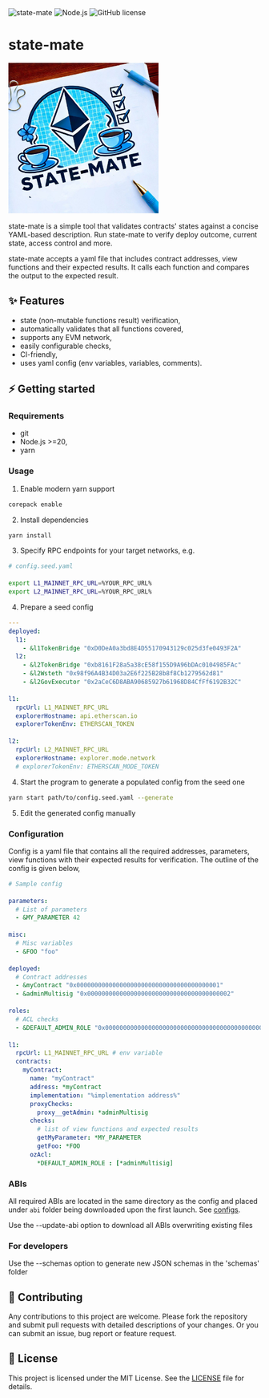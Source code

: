 <div>
    <img alt="state-mate" src="https://img.shields.io/badge/dynamic/json?url=https%3A%2F%2Fraw.githubusercontent.com%2Flidofinance%2Fstate-mate%2Fmain%2Fpackage.json&query=%24.version&label=state-mate&labelColor=white&color=green"/>
    <img alt="Node.js" src="https://img.shields.io/badge/dynamic/json?url=https%3A%2F%2Fraw.githubusercontent.com%2Flidofinance%2Fstate-mate%2Fmain%2Fpackage.json&query=%24.engines.node&style=flat&label=node.js&labelColor=rgb(62%2C%20109%2C%2026)&color=white"/>
    <img alt="GitHub license" src="https://img.shields.io/github/license/lidofinance/state-mate?labelColor=orange&color=white"/>
</div>

# state-mate

<div>
    <img alt="state-mate banner" src="assets/banner.jpeg" width=300 />
</div>

state-mate is a simple tool that validates contracts' states against a concise YAML-based description. Run state-mate to verify deploy outcome, current state, access control and more.

state-mate accepts a yaml file that includes contract addresses, view functions and their expected results. It calls each function and compares the output to the expected result.

## ✨ Features

- state (non-mutable functions result) verification,
- automatically validates that all functions covered,
- supports any EVM network,
- easily configurable checks,
- CI-friendly,
- uses yaml config (env variables, variables, comments).

## ⚡ Getting started

### Requirements

- git
- Node.js >=20,
- yarn

### Usage

1. Enable modern yarn support

```sh
corepack enable
```

2. Install dependencies

```sh
yarn install
```

3. Specify RPC endpoints for your target networks, e.g.

```sh
# config.seed.yaml

export L1_MAINNET_RPC_URL=%YOUR_RPC_URL%
export L2_MAINNET_RPC_URL=%YOUR_RPC_URL%
```

4. Prepare a seed config

```yaml
---
deployed:
  l1:
    - &l1TokenBridge "0xD0DeA0a3bd8E4D55170943129c025d3fe0493F2A"
  l2:
    - &l2TokenBridge "0xb8161F28a5a38cE58f155D9A96bDAc0104985FAc"
    - &l2Wsteth "0x98f96A4B34D03a2E6f225B28b8f8Cb1279562d81"
    - &l2GovExecutor "0x2aCeC6D8ABA90685927b61968D84CfFf6192B32C"

l1:
  rpcUrl: L1_MAINNET_RPC_URL
  explorerHostname: api.etherscan.io
  explorerTokenEnv: ETHERSCAN_TOKEN

l2:
  rpcUrl: L2_MAINNET_RPC_URL
  explorerHostname: explorer.mode.network
  # explorerTokenEnv: ETHERSCAN_MODE_TOKEN
```

4. Start the program to generate a populated config from the seed one

```sh
yarn start path/to/config.seed.yaml --generate
```

5. Edit the generated config manually

### Configuration

Config is a yaml file that contains all the required addresses, parameters, view functions with their expected results for verification. The outline of the config is given below,

```yaml
# Sample config

parameters:
  # List of parameters
  - &MY_PARAMETER 42

misc:
  # Misc variables
  - &FOO "foo"

deployed:
  # Contract addresses
  - &myContract "0x0000000000000000000000000000000000000001"
  - &adminMultisig "0x0000000000000000000000000000000000000002"

roles:
  # ACL checks
  - &DEFAULT_ADMIN_ROLE "0x0000000000000000000000000000000000000000000000000000000000000000"

l1:
  rpcUrl: L1_MAINNET_RPC_URL # env variable
  contracts:
    myContract:
      name: "myContract"
      address: *myContract
      implementation: "%implementation address%"
      proxyChecks:
        proxy__getAdmin: *adminMultisig
      checks:
        # list of view functions and expected results
        getMyParameter: *MY_PARAMETER
        getFoo: *FOO
      ozAcl:
        *DEFAULT_ADMIN_ROLE : [*adminMultisig]
```

### ABIs

All required ABIs are located in the same directory as the config and placed under `abi` folder being downloaded upon the first launch. See [configs](/configs/).

Use the --update-abi option to download all ABIs overwriting existing files 

### For developers

Use the --schemas option to generate new JSON schemas in the 'schemas' folder

## 🔧 Contributing

Any contributions to this project are welcome. Please fork the repository and submit pull requests with detailed descriptions of your changes. Or you can submit an issue, bug report or feature request.

## 📃 License

This project is licensed under the MIT License. See the [LICENSE](/LICENSE) file for details.
